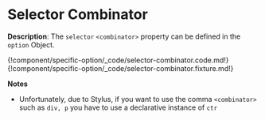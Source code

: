 # Selector Combinator

__Description__: The `selector` `<combinator>` property can be defined in the `option` Object.

{!component/specific-option/_code/selector-combinator.code.md!}
{!component/specific-option/_code/selector-combinator.fixture.md!}

__Notes__

+ Unfortunately, due to Stylus, if you want to use the comma `<combinator>` such as `div, p` you have to use a declarative instance of `ctr`

<div class="cf"></div>
<div class="end"></div>


